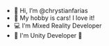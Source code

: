 - 👋 Hi, I’m @chrystianfarias
- 👀 My hobby is cars! I love it!
- 💻 I’m Mixed Reality Developer
- 🧊 I'm Unity Developer 💓
